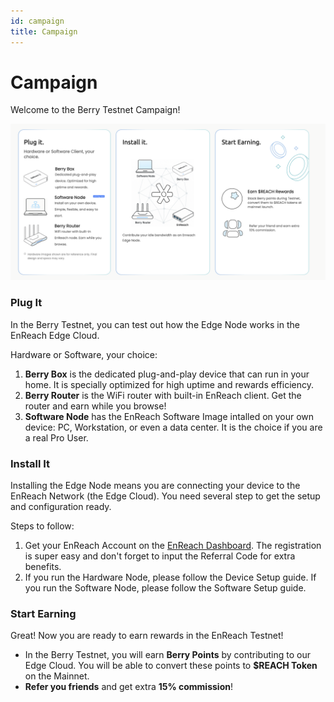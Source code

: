 ```yaml
---
id: campaign
title: Campaign
---
```


# Campaign

Welcome to the Berry Testnet Campaign!

![testnet poster](/img/testnet/testnet_poster.png)

### Plug It
In the Berry Testnet, you can test out how the Edge Node works in the EnReach Edge Cloud. 

Hardware or Software, your choice:

1. **Berry Box** is the dedicated plug-and-play device that can run in your home. It is specially optimized for high uptime and rewards efficiency. 
2. **Berry Router** is the WiFi router with built-in EnReach client. Get the router and earn while you browse!
3. **Software Node** has the EnReach Software Image intalled on your own device: PC, Workstation, or even a data center. It is the choice if you are a real Pro User.  

### Install It
Installing the Edge Node means you are connecting your device to the EnReach Network (the Edge Cloud). You need several step to get the setup and configuration ready. 

Steps to follow:

1. Get your EnReach Account on the [EnReach Dashboard](https://dashboard.enreach.network). The registration is super easy and don't forget to input the Referral Code for extra benefits. 
2. If you run the Hardware Node, please follow the <Link to="/docs/user-guide/device-setup">Device Setup</Link> guide. If you run the Software Node, please follow the <Link to="/docs/user-guide/software-setup">Software Setup</Link> guide.

### Start Earning
Great! Now you are ready to earn rewards in the EnReach Testnet!

- In the Berry Testnet, you will earn **Berry Points** by contributing to our Edge Cloud. You will be able to convert these points to **$REACH Token** on the Mainnet. 
- **Refer you friends** and get extra **15% commission**! 
